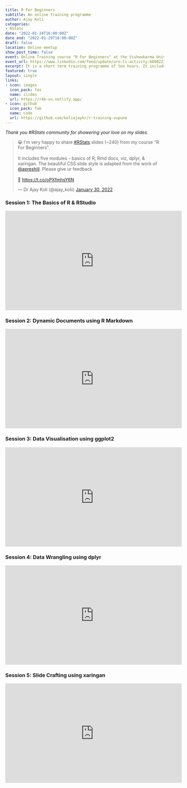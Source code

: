 ```yaml
---
title: R For Beginners
subtitle: An online training programme
author: Ajay Koli
categories:
- RStats
date: "2022-01-24T16:00:00Z"
date_end: "2022-01-29T18:00:00Z"
draft: false
location: Online meetup
show_post_time: false
event: Online Training course "R For Beginners" at the Vishwakarma University - Pune, India
event_url: https://www.linkedin.com/feed/update/urn:li:activity:6890223709387636736/
excerpt: It is a short term training programme of ten hours. It includes the basics of R and RStudio; dynamic documents using r markdown, data visualisation using ggplot2, data wrangling using dplyr and slide crafting using xaringan.
featured: true
layout: single
links:
- icon: images
  icon_pack: fas
  name: slides
  url: https://r4b-vu.netlify.app/
- icon: github
  icon_pack: fab
  name: code
  url: https://github.com/koliajaykr/r-training-vupune
---
```


*Thank you #RStats community for showering your love on my slides.*

<blockquote class="twitter-tweet"><p lang="en" dir="ltr">😀 I&#39;m very happy to share <a href="https://twitter.com/hashtag/RStats?src=hash&amp;ref_src=twsrc%5Etfw">#RStats</a> slides (~240) from my course &quot;R For Beginners&quot;. <br><br>It includes five modules - basics of R, Rmd docs, viz, dplyr, &amp; xaringan. The beautiful CSS slide style is adapted from the work of <a href="https://twitter.com/apreshill?ref_src=twsrc%5Etfw">@apreshill</a>. Please give ur feedback<br><br>🔗 <a href="https://t.co/oPXfmhsY6N">https://t.co/oPXfmhsY6N</a></p>&mdash; Dr Ajay Koli (@ajay_kolii) <a href="https://twitter.com/ajay_kolii/status/1487869313411579904?ref_src=twsrc%5Etfw">January 30, 2022</a></blockquote> <script async src="https://platform.twitter.com/widgets.js" charset="utf-8"></script> 


### Session 1: The Basics of R & RStudio

<iframe width="560" height="315" src="https://www.youtube.com/embed/K9WeFAEPo6I" title="YouTube video player" frameborder="0" allow="accelerometer; autoplay; clipboard-write; encrypted-media; gyroscope; picture-in-picture" allowfullscreen></iframe>

### Session 2: Dynamic Documents using R Markdown

<iframe width="560" height="315" src="https://www.youtube.com/embed/6Ro9K2mV5Co" title="YouTube video player" frameborder="0" allow="accelerometer; autoplay; clipboard-write; encrypted-media; gyroscope; picture-in-picture" allowfullscreen></iframe>

### Session 3: Data Visualisation using ggplot2

<iframe width="560" height="315" src="https://www.youtube.com/embed/Jp_Ep1RiAtk" title="YouTube video player" frameborder="0" allow="accelerometer; autoplay; clipboard-write; encrypted-media; gyroscope; picture-in-picture" allowfullscreen></iframe>

### Session 4: Data Wrangling using dplyr

<iframe width="560" height="315" src="https://www.youtube.com/embed/QGj8hEcDW0E" title="YouTube video player" frameborder="0" allow="accelerometer; autoplay; clipboard-write; encrypted-media; gyroscope; picture-in-picture" allowfullscreen></iframe>

### Session 5: Slide Crafting using xaringan

<iframe width="560" height="315" src="https://www.youtube.com/embed/qmoZnf_3mIk" title="YouTube video player" frameborder="0" allow="accelerometer; autoplay; clipboard-write; encrypted-media; gyroscope; picture-in-picture" allowfullscreen></iframe>